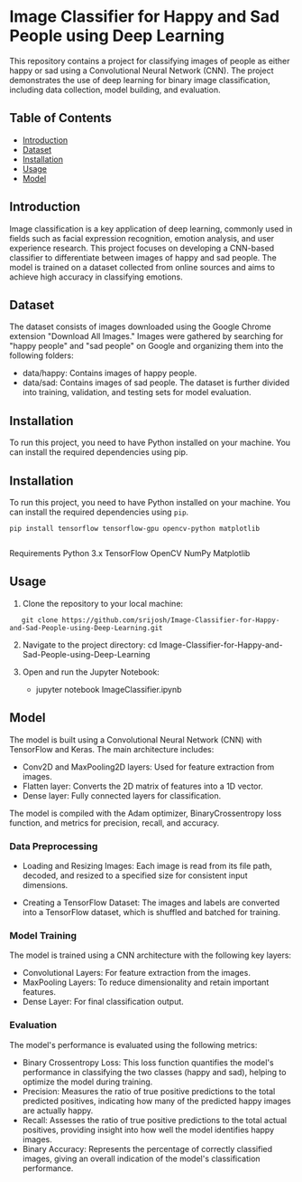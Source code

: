 # Image Classifier for Happy and Sad People using Deep Learning

This repository contains a project for classifying images of people as either happy or sad using a Convolutional Neural Network (CNN). The project demonstrates the use of deep learning for binary image classification, including data collection, model building, and evaluation.

## Table of Contents

- [Introduction](#introduction)
- [Dataset](#dataset)
- [Installation](#installation)
- [Usage](#usage)
- [Model](#model)

## Introduction

Image classification is a key application of deep learning, commonly used in fields such as facial expression recognition, emotion analysis, and user experience research. This project focuses on developing a CNN-based classifier to differentiate between images of happy and sad people. The model is trained on a dataset collected from online sources and aims to achieve high accuracy in classifying emotions.

## Dataset

The dataset consists of images downloaded using the Google Chrome extension "Download All Images." Images were gathered by searching for "happy people" and "sad people" on Google and organizing them into the following folders:

- data/happy: Contains images of happy people.
- data/sad: Contains images of sad people.
  The dataset is further divided into training, validation, and testing sets for model evaluation.

## Installation

To run this project, you need to have Python installed on your machine. You can install the required dependencies using pip.

## Installation

To run this project, you need to have Python installed on your machine. You can install the required dependencies using `pip`.

```
pip install tensorflow tensorflow-gpu opencv-python matplotlib


```

Requirements
Python 3.x
TensorFlow
OpenCV
NumPy
Matplotlib

## Usage

1. Clone the repository to your local machine:

```
   git clone https://github.com/srijosh/Image-Classifier-for-Happy-and-Sad-People-using-Deep-Learning.git
```

2. Navigate to the project directory:
   cd Image-Classifier-for-Happy-and-Sad-People-using-Deep-Learning

3. Open and run the Jupyter Notebook:
   - jupyter notebook ImageClassifier.ipynb

## Model

The model is built using a Convolutional Neural Network (CNN) with TensorFlow and Keras. The main architecture includes:

- Conv2D and MaxPooling2D layers: Used for feature extraction from images.
- Flatten layer: Converts the 2D matrix of features into a 1D vector.
- Dense layer: Fully connected layers for classification.

The model is compiled with the Adam optimizer, BinaryCrossentropy loss function, and metrics for precision, recall, and accuracy.

### Data Preprocessing

- Loading and Resizing Images: Each image is read from its file path, decoded, and resized to a specified size for consistent input dimensions.

- Creating a TensorFlow Dataset: The images and labels are converted into a TensorFlow dataset, which is shuffled and batched for training.

### Model Training

The model is trained using a CNN architecture with the following key layers:

- Convolutional Layers: For feature extraction from the images.
- MaxPooling Layers: To reduce dimensionality and retain important features.
- Dense Layer: For final classification output.

### Evaluation

The model's performance is evaluated using the following metrics:

- Binary Crossentropy Loss: This loss function quantifies the model's performance in classifying the two classes (happy and sad), helping to optimize the model during training.
- Precision: Measures the ratio of true positive predictions to the total predicted positives, indicating how many of the predicted happy images are actually happy.
- Recall: Assesses the ratio of true positive predictions to the total actual positives, providing insight into how well the model identifies happy images.
- Binary Accuracy: Represents the percentage of correctly classified images, giving an overall indication of the model's classification performance.

